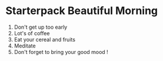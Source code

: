 # Starterpack Beautiful Morning
1) Don't get up too early
2) Lot's of coffee 
3) Eat your cereal and fruits 
4) Meditate 
5) Don't forget to bring your good mood ! 
